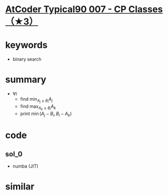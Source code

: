 # [AtCoder Typical90 007 - CP Classes（★3）](https://atcoder.jp/contests/typical90/tasks/typical90_g)



# keywords 
- binary search


# summary
- $\forall{i}$
  - find $\min_{A_j \ge B_i}A_j$
  - find $\max_{A_k \le B_i}A_k$
  - print $\min{(A_j - B_i, B_i - A_k)}$


# code 
## sol_0
- numba (JIT)

# similar 